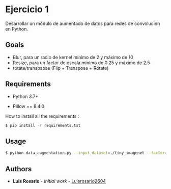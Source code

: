 # Ejercicio 1

Desarrollar un módulo de aumentado de datos para redes de convolución en
Python.

## Goals

- Blur, para un radio de kernel mínimo de 2 y máximo de 10
- Resize, para un factor de escala mínimo de 0.25 y máximo de 2.5
- rotate/transpsose (Flip + Transpose + Rotate)

## Requirements

* Python 3.7+

* Pillow == 8.4.0

How to install all the requirements :
```bash
$ pip install -r requirements.txt
```

## Usage

```bash
$ python data_augmentation.py --input_dataset=./tiny_imagenet --factor=20 --output_dataset=./augmented_tiny_imagenet
```

## Authors

* **Luis Rosario** - *Initial work* - [Luisrosario2604](https://github.com/Luisrosario2604)